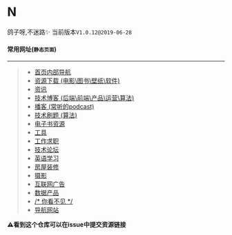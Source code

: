 # N
鸽子呀,不迷路:sparkles:
当前版本`V1.0.12@2019-06-28`

#### 常用网址(`静态页面`)
----
> -  [首页内部导航](https://n.notalk.cc/)
> -  [资源下载 (电影\图书\壁纸\软件)](https://n.notalk.cc/resource.html)
> -  [资讯](https://n.notalk.cc/info.html)
> -  [技术博客 (后端\前端\产品\运营\算法)](https://n.notalk.cc/tech-blog.html)
> -  [播客 (常听的podcast)](https://n.notalk.cc/fm.html)
> -  [技术刷题 (算法)](https://n.notalk.cc/tech-code-war.html)
> -  [电子书资源](https://n.notalk.cc/tech-doc.html)
> -  [工具](https://n.notalk.cc/tools.html)
> -  [工作求职](https://n.notalk.cc/jobs.html)
> -  [技术论坛 ](https://n.notalk.cc/tech-bbs.html)
> -  [英语学习](https://n.notalk.cc/english.html)
> -  [房屋装修](https://n.notalk.cc/fitment.html)
> -  [摄影](https://n.notalk.cc/photo.html)
> -  [互联网广告](https://n.notalk.cc/ad.html)
> -  [数据产品](https://n.notalk.cc/big-data-app.html)
> -  [/* 你看不见 */](https://n.notalk.cc/18+.html)
> -  [导航网站 ](https://n.notalk.cc/navigation.html)


**⚠️看到这个仓库可以在issue中提交资源链接**
